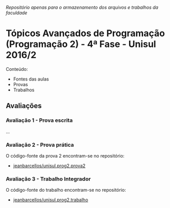 _Repositório apenas para o armazenamento dos arquivos e trabalhos da faculdade_

# Tópicos Avançados de Programação (Programação 2) - 4ª Fase - Unisul 2016/2

Conteúdo:

- Fontes das aulas
- Provas
- Trabalhos

## Avaliações

### Avaliação 1 - Prova escrita

...

### Avaliação 2 - Prova prática

O código-fonte da prova 2 encontram-se no repositório:

- [jeanbarcellos/unisul.prog2.prova2](https://github.com/jeanbarcellos/unisul.prog2.prova2)

### Avaliação 3 - Trabalho Integrador

O código-fonte do trabalho encontram-se no repositório:

- [jeanbarcellos/unisul.prog2.trabalho](https://github.com/jeanbarcellos/unisul.prog2.trabalho)
